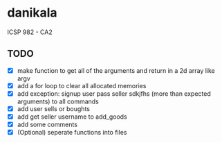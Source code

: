 # danikala

ICSP 982 - CA2

## TODO

- [x] make function to get all of the arguments and return in a 2d array like argv
- [x] add a for loop to clear all allocated memories
- [x] add exception: signup user pass seller sdkjfhs (more than expected arguments) to all commands
- [x] add user sells or boughts
- [x] add get seller username to add_goods
- [x] add some comments
- [x] (Optional) seperate functions into files
